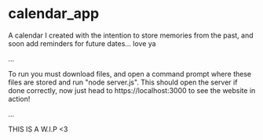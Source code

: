 # calendar_app
A calendar I created with the intention to store memories from the past, and soon add reminders for future dates... love ya

... 

To run you must download files, and open a command prompt where these files are stored and run "node server.js". 
This should open the server if done correctly, now just head to https://localhost:3000 to see the website in action!

...

THIS IS A W.I.P
&lt;3
